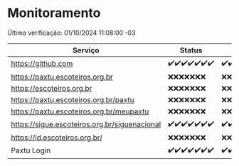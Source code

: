 # Monitoramento

Última verificação: 01/10/2024 11:08:00 -03

|Serviço|Status|Últimas 24h|
|---|---|---|
|https://github.com|<span title="2024-09-24: OK=23">✔️</span><span title="2024-09-25: OK=23">✔️</span><span title="2024-09-26: OK=23">✔️</span><span title="2024-09-27: OK=23">✔️</span><span title="2024-09-28: OK=23">✔️</span><span title="2024-09-29: OK=23">✔️</span><span title="2024-09-30: OK=13">✔️</span>|<span title="30/09/2024 11:08:00 -03 : 200">✔️</span><span title="30/09/2024 12:08:00 -03 : 200">✔️</span><span title="30/09/2024 13:09:00 -03 : 200">✔️</span><span title="30/09/2024 14:07:00 -03 : 200">✔️</span><span title="30/09/2024 15:10:00 -03 : 200">✔️</span><span title="30/09/2024 16:05:00 -03 : 200">✔️</span><span title="30/09/2024 17:08:00 -03 : 200">✔️</span><span title="30/09/2024 18:07:00 -03 : 200">✔️</span><span title="30/09/2024 19:08:00 -03 : 200">✔️</span><span title="30/09/2024 20:08:00 -03 : 200">✔️</span><span title="30/09/2024 21:43:00 -03 : 200">✔️</span><span title="30/09/2024 23:19:00 -03 : 200">✔️</span><span title="01/10/2024 00:23:00 -03 : 200">✔️</span><span title="01/10/2024 01:10:00 -03 : 200">✔️</span><span title="01/10/2024 02:08:00 -03 : 200">✔️</span><span title="01/10/2024 03:12:00 -03 : 200">✔️</span><span title="01/10/2024 04:08:00 -03 : 200">✔️</span><span title="01/10/2024 05:12:00 -03 : 200">✔️</span><span title="01/10/2024 06:09:00 -03 : 200">✔️</span><span title="01/10/2024 07:09:00 -03 : 200">✔️</span><span title="01/10/2024 08:07:00 -03 : 200">✔️</span><span title="01/10/2024 09:15:00 -03 : 200">✔️</span><span title="01/10/2024 10:18:00 -03 : 200">✔️</span><span title="01/10/2024 11:08:00 -03 : 200">✔️</span>|
|https://paxtu.escoteiros.org.br|<span title="2024-09-24: Falhas=23">❌</span><span title="2024-09-25: Falhas=23">❌</span><span title="2024-09-26: Falhas=23">❌</span><span title="2024-09-27: Falhas=23">❌</span><span title="2024-09-28: Falhas=23">❌</span><span title="2024-09-29: Falhas=23">❌</span><span title="2024-09-30: Falhas=13">❌</span>|<span title="30/09/2024 11:08:00 -03 : 403">❌</span><span title="30/09/2024 12:08:00 -03 : 403">❌</span><span title="30/09/2024 13:09:00 -03 : 403">❌</span><span title="30/09/2024 14:07:00 -03 : 403">❌</span><span title="30/09/2024 15:10:00 -03 : 403">❌</span><span title="30/09/2024 16:05:00 -03 : 403">❌</span><span title="30/09/2024 17:08:00 -03 : 403">❌</span><span title="30/09/2024 18:07:00 -03 : 403">❌</span><span title="30/09/2024 19:08:00 -03 : 403">❌</span><span title="30/09/2024 20:08:00 -03 : 403">❌</span><span title="30/09/2024 21:43:00 -03 : 403">❌</span><span title="30/09/2024 23:19:00 -03 : 403">❌</span><span title="01/10/2024 00:23:00 -03 : 403">❌</span><span title="01/10/2024 01:10:00 -03 : 403">❌</span><span title="01/10/2024 02:08:00 -03 : 403">❌</span><span title="01/10/2024 03:12:00 -03 : 403">❌</span><span title="01/10/2024 04:08:00 -03 : 403">❌</span><span title="01/10/2024 05:12:00 -03 : 403">❌</span><span title="01/10/2024 06:09:00 -03 : 403">❌</span><span title="01/10/2024 07:09:00 -03 : 403">❌</span><span title="01/10/2024 08:07:00 -03 : 403">❌</span><span title="01/10/2024 09:15:00 -03 : 403">❌</span><span title="01/10/2024 10:18:00 -03 : 403">❌</span><span title="01/10/2024 11:08:00 -03 : 403">❌</span>|
|https://escoteiros.org.br|<span title="2024-09-24: Falhas=23">❌</span><span title="2024-09-25: Falhas=23">❌</span><span title="2024-09-26: Falhas=23">❌</span><span title="2024-09-27: Falhas=23">❌</span><span title="2024-09-28: Falhas=23">❌</span><span title="2024-09-29: Falhas=23">❌</span><span title="2024-09-30: Falhas=13">❌</span>|<span title="30/09/2024 11:08:00 -03 : 403">❌</span><span title="30/09/2024 12:08:00 -03 : 403">❌</span><span title="30/09/2024 13:09:00 -03 : 403">❌</span><span title="30/09/2024 14:07:00 -03 : 403">❌</span><span title="30/09/2024 15:10:00 -03 : 403">❌</span><span title="30/09/2024 16:05:00 -03 : 403">❌</span><span title="30/09/2024 17:08:00 -03 : 403">❌</span><span title="30/09/2024 18:07:00 -03 : 403">❌</span><span title="30/09/2024 19:08:00 -03 : 403">❌</span><span title="30/09/2024 20:08:00 -03 : 403">❌</span><span title="30/09/2024 21:43:00 -03 : 403">❌</span><span title="30/09/2024 23:19:00 -03 : 403">❌</span><span title="01/10/2024 00:23:00 -03 : 403">❌</span><span title="01/10/2024 01:10:00 -03 : 403">❌</span><span title="01/10/2024 02:08:00 -03 : 403">❌</span><span title="01/10/2024 03:12:00 -03 : 403">❌</span><span title="01/10/2024 04:08:00 -03 : 403">❌</span><span title="01/10/2024 05:12:00 -03 : 403">❌</span><span title="01/10/2024 06:09:00 -03 : 403">❌</span><span title="01/10/2024 07:09:00 -03 : 403">❌</span><span title="01/10/2024 08:07:00 -03 : 403">❌</span><span title="01/10/2024 09:15:00 -03 : 403">❌</span><span title="01/10/2024 10:18:00 -03 : 403">❌</span><span title="01/10/2024 11:08:00 -03 : 403">❌</span>|
|https://paxtu.escoteiros.org.br/paxtu|<span title="2024-09-24: Falhas=23">❌</span><span title="2024-09-25: Falhas=23">❌</span><span title="2024-09-26: Falhas=23">❌</span><span title="2024-09-27: Falhas=23">❌</span><span title="2024-09-28: Falhas=23">❌</span><span title="2024-09-29: Falhas=23">❌</span><span title="2024-09-30: Falhas=13">❌</span>|<span title="30/09/2024 11:08:00 -03 : 403">❌</span><span title="30/09/2024 12:08:00 -03 : 403">❌</span><span title="30/09/2024 13:09:00 -03 : 403">❌</span><span title="30/09/2024 14:07:00 -03 : 403">❌</span><span title="30/09/2024 15:10:00 -03 : 403">❌</span><span title="30/09/2024 16:05:00 -03 : 403">❌</span><span title="30/09/2024 17:08:00 -03 : 403">❌</span><span title="30/09/2024 18:07:00 -03 : 403">❌</span><span title="30/09/2024 19:08:00 -03 : 403">❌</span><span title="30/09/2024 20:08:00 -03 : 403">❌</span><span title="30/09/2024 21:43:00 -03 : 403">❌</span><span title="30/09/2024 23:19:00 -03 : 403">❌</span><span title="01/10/2024 00:23:00 -03 : 403">❌</span><span title="01/10/2024 01:10:00 -03 : 403">❌</span><span title="01/10/2024 02:08:00 -03 : 403">❌</span><span title="01/10/2024 03:12:00 -03 : 403">❌</span><span title="01/10/2024 04:08:00 -03 : 403">❌</span><span title="01/10/2024 05:12:00 -03 : 403">❌</span><span title="01/10/2024 06:09:00 -03 : 403">❌</span><span title="01/10/2024 07:09:00 -03 : 403">❌</span><span title="01/10/2024 08:07:00 -03 : 403">❌</span><span title="01/10/2024 09:15:00 -03 : 403">❌</span><span title="01/10/2024 10:18:00 -03 : 403">❌</span><span title="01/10/2024 11:08:00 -03 : 403">❌</span>|
|https://paxtu.escoteiros.org.br/meupaxtu|<span title="2024-09-24: Falhas=23">❌</span><span title="2024-09-25: Falhas=23">❌</span><span title="2024-09-26: Falhas=23">❌</span><span title="2024-09-27: Falhas=23">❌</span><span title="2024-09-28: Falhas=23">❌</span><span title="2024-09-29: Falhas=23">❌</span><span title="2024-09-30: Falhas=13">❌</span>|<span title="30/09/2024 11:08:00 -03 : 403">❌</span><span title="30/09/2024 12:08:00 -03 : 403">❌</span><span title="30/09/2024 13:09:00 -03 : 403">❌</span><span title="30/09/2024 14:07:00 -03 : 403">❌</span><span title="30/09/2024 15:10:00 -03 : 403">❌</span><span title="30/09/2024 16:05:00 -03 : 403">❌</span><span title="30/09/2024 17:08:00 -03 : 403">❌</span><span title="30/09/2024 18:07:00 -03 : 403">❌</span><span title="30/09/2024 19:08:00 -03 : 403">❌</span><span title="30/09/2024 20:08:00 -03 : 403">❌</span><span title="30/09/2024 21:43:00 -03 : 403">❌</span><span title="30/09/2024 23:19:00 -03 : 403">❌</span><span title="01/10/2024 00:23:00 -03 : 403">❌</span><span title="01/10/2024 01:10:00 -03 : 403">❌</span><span title="01/10/2024 02:08:00 -03 : 403">❌</span><span title="01/10/2024 03:12:00 -03 : 403">❌</span><span title="01/10/2024 04:08:00 -03 : 403">❌</span><span title="01/10/2024 05:12:00 -03 : 403">❌</span><span title="01/10/2024 06:09:00 -03 : 403">❌</span><span title="01/10/2024 07:09:00 -03 : 403">❌</span><span title="01/10/2024 08:07:00 -03 : 403">❌</span><span title="01/10/2024 09:15:00 -03 : 403">❌</span><span title="01/10/2024 10:18:00 -03 : 403">❌</span><span title="01/10/2024 11:08:00 -03 : 403">❌</span>|
|https://sigue.escoteiros.org.br/siguenacional|<span title="2024-09-24: OK=23">✔️</span><span title="2024-09-25: OK=23">✔️</span><span title="2024-09-26: OK=23">✔️</span><span title="2024-09-27: OK=23">✔️</span><span title="2024-09-28: OK=23">✔️</span><span title="2024-09-29: OK=23">✔️</span><span title="2024-09-30: OK=13">✔️</span>|<span title="30/09/2024 11:08:00 -03 : 200">✔️</span><span title="30/09/2024 12:08:00 -03 : 200">✔️</span><span title="30/09/2024 13:09:00 -03 : 200">✔️</span><span title="30/09/2024 14:07:00 -03 : 200">✔️</span><span title="30/09/2024 15:10:00 -03 : 200">✔️</span><span title="30/09/2024 16:05:00 -03 : 200">✔️</span><span title="30/09/2024 17:08:00 -03 : 200">✔️</span><span title="30/09/2024 18:07:00 -03 : 200">✔️</span><span title="30/09/2024 19:08:00 -03 : 200">✔️</span><span title="30/09/2024 20:08:00 -03 : 200">✔️</span><span title="30/09/2024 21:43:00 -03 : 200">✔️</span><span title="30/09/2024 23:19:00 -03 : 200">✔️</span><span title="01/10/2024 00:23:00 -03 : 200">✔️</span><span title="01/10/2024 01:10:00 -03 : 200">✔️</span><span title="01/10/2024 02:08:00 -03 : 200">✔️</span><span title="01/10/2024 03:12:00 -03 : 200">✔️</span><span title="01/10/2024 04:08:00 -03 : 200">✔️</span><span title="01/10/2024 05:12:00 -03 : 200">✔️</span><span title="01/10/2024 06:09:00 -03 : 200">✔️</span><span title="01/10/2024 07:09:00 -03 : 200">✔️</span><span title="01/10/2024 08:07:00 -03 : 200">✔️</span><span title="01/10/2024 09:15:00 -03 : 200">✔️</span><span title="01/10/2024 10:18:00 -03 : 200">✔️</span><span title="01/10/2024 11:08:00 -03 : 200">✔️</span>|
|https://id.escoteiros.org.br/|<span title="2024-09-24: Falhas=23">❌</span><span title="2024-09-25: Falhas=23">❌</span><span title="2024-09-26: Falhas=23">❌</span><span title="2024-09-27: Falhas=23">❌</span><span title="2024-09-28: Falhas=23">❌</span><span title="2024-09-29: Falhas=23">❌</span><span title="2024-09-30: Falhas=13">❌</span>|<span title="30/09/2024 11:08:00 -03 : 403">❌</span><span title="30/09/2024 12:08:00 -03 : 403">❌</span><span title="30/09/2024 13:09:00 -03 : 403">❌</span><span title="30/09/2024 14:07:00 -03 : 403">❌</span><span title="30/09/2024 15:10:00 -03 : 403">❌</span><span title="30/09/2024 16:05:00 -03 : 403">❌</span><span title="30/09/2024 17:08:00 -03 : 403">❌</span><span title="30/09/2024 18:07:00 -03 : 403">❌</span><span title="30/09/2024 19:08:00 -03 : 403">❌</span><span title="30/09/2024 20:08:00 -03 : 403">❌</span><span title="30/09/2024 21:43:00 -03 : 403">❌</span><span title="30/09/2024 23:19:00 -03 : 403">❌</span><span title="01/10/2024 00:23:00 -03 : 403">❌</span><span title="01/10/2024 01:10:00 -03 : 403">❌</span><span title="01/10/2024 02:08:00 -03 : 403">❌</span><span title="01/10/2024 03:12:00 -03 : 403">❌</span><span title="01/10/2024 04:08:00 -03 : 403">❌</span><span title="01/10/2024 05:12:00 -03 : 403">❌</span><span title="01/10/2024 06:09:00 -03 : 403">❌</span><span title="01/10/2024 07:09:00 -03 : 403">❌</span><span title="01/10/2024 08:07:00 -03 : 403">❌</span><span title="01/10/2024 09:15:00 -03 : 403">❌</span><span title="01/10/2024 10:18:00 -03 : 403">❌</span><span title="01/10/2024 11:08:00 -03 : 403">❌</span>|
|Paxtu Login|<span title="2024-09-24: OK=23">✔️</span><span title="2024-09-25: OK=23">✔️</span><span title="2024-09-26: OK=23">✔️</span><span title="2024-09-27: OK=23">✔️</span><span title="2024-09-28: OK=23">✔️</span><span title="2024-09-29: OK=23">✔️</span><span title="2024-09-30: OK=13">✔️</span>|<span title="30/09/2024 11:08:00 -03 : 200">✔️</span><span title="30/09/2024 12:08:00 -03 : 200">✔️</span><span title="30/09/2024 13:09:00 -03 : 200">✔️</span><span title="30/09/2024 14:07:00 -03 : 200">✔️</span><span title="30/09/2024 15:10:00 -03 : 200">✔️</span><span title="30/09/2024 16:05:00 -03 : 200">✔️</span><span title="30/09/2024 17:09:00 -03 : 200">✔️</span><span title="30/09/2024 18:07:00 -03 : 200">✔️</span><span title="30/09/2024 19:08:00 -03 : 200">✔️</span><span title="30/09/2024 20:08:00 -03 : 200">✔️</span><span title="30/09/2024 21:43:00 -03 : 200">✔️</span><span title="30/09/2024 23:19:00 -03 : 200">✔️</span><span title="01/10/2024 00:23:00 -03 : 200">✔️</span><span title="01/10/2024 01:10:00 -03 : 200">✔️</span><span title="01/10/2024 02:08:00 -03 : 200">✔️</span><span title="01/10/2024 03:12:00 -03 : 200">✔️</span><span title="01/10/2024 04:08:00 -03 : 200">✔️</span><span title="01/10/2024 05:12:00 -03 : 200">✔️</span><span title="01/10/2024 06:09:00 -03 : 200">✔️</span><span title="01/10/2024 07:09:00 -03 : 200">✔️</span><span title="01/10/2024 08:07:00 -03 : 200">✔️</span><span title="01/10/2024 09:15:00 -03 : 200">✔️</span><span title="01/10/2024 10:18:00 -03 : 200">✔️</span><span title="01/10/2024 11:08:00 -03 : 200">✔️</span>|

